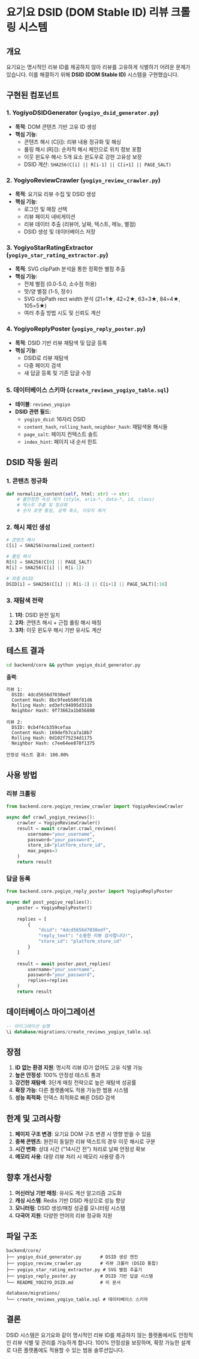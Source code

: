 # 요기요 DSID (DOM Stable ID) 리뷰 크롤링 시스템

## 개요

요기요는 명시적인 리뷰 ID를 제공하지 않아 리뷰를 고유하게 식별하기 어려운 문제가 있습니다. 이를 해결하기 위해 **DSID (DOM Stable ID)** 시스템을 구현했습니다.

## 구현된 컴포넌트

### 1. YogiyoDSIDGenerator (`yogiyo_dsid_generator.py`)
- **목적**: DOM 콘텐츠 기반 고유 ID 생성
- **핵심 기능**:
  - 콘텐츠 해시 (C[i]): 리뷰 내용 정규화 및 해싱
  - 롤링 해시 (R[i]): 순차적 해시 체인으로 위치 정보 포함
  - 이웃 윈도우 해시: 5개 요소 윈도우로 강한 고유성 보장
  - DSID 계산: `SHA256(C[i] || R[i-1] || C[i+1] || PAGE_SALT)`

### 2. YogiyoReviewCrawler (`yogiyo_review_crawler.py`)
- **목적**: 요기요 리뷰 수집 및 DSID 생성
- **핵심 기능**:
  - 로그인 및 매장 선택
  - 리뷰 페이지 네비게이션
  - 리뷰 데이터 추출 (리뷰어, 날짜, 텍스트, 메뉴, 별점)
  - DSID 생성 및 데이터베이스 저장

### 3. YogiyoStarRatingExtractor (`yogiyo_star_rating_extractor.py`)
- **목적**: SVG clipPath 분석을 통한 정확한 별점 추출
- **핵심 기능**:
  - 전체 별점 (0.0-5.0, 소수점 허용)
  - 맛/양 별점 (1-5, 정수)
  - SVG clipPath rect width 분석 (21=1★, 42=2★, 63=3★, 84=4★, 105=5★)
  - 여러 추출 방법 시도 및 신뢰도 계산

### 4. YogiyoReplyPoster (`yogiyo_reply_poster.py`)
- **목적**: DSID 기반 리뷰 재탐색 및 답글 등록
- **핵심 기능**:
  - DSID로 리뷰 재탐색
  - 다중 페이지 검색
  - 새 답글 등록 및 기존 답글 수정

### 5. 데이터베이스 스키마 (`create_reviews_yogiyo_table.sql`)
- **테이블**: `reviews_yogiyo`
- **DSID 관련 필드**:
  - `yogiyo_dsid`: 16자리 DSID
  - `content_hash`, `rolling_hash`, `neighbor_hash`: 재탐색용 해시들
  - `page_salt`: 페이지 컨텍스트 솔트
  - `index_hint`: 페이지 내 순서 힌트

## DSID 작동 원리

### 1. 콘텐츠 정규화
```python
def normalize_content(self, html: str) -> str:
    # 불안정한 속성 제거 (style, aria-*, data-*, id, class)
    # 텍스트 추출 및 정규화
    # 숫자 포맷 통일, 공백 축소, 이모지 제거
```

### 2. 해시 체인 생성
```python
# 콘텐츠 해시
C[i] = SHA256(normalized_content)

# 롤링 해시
R[0] = SHA256(C[0] || PAGE_SALT)
R[i] = SHA256(C[i] || R[i-1])

# 최종 DSID
DSID[i] = SHA256(C[i] || R[i-1] || C[i+1] || PAGE_SALT)[:16]
```

### 3. 재탐색 전략
1. **1차**: DSID 완전 일치
2. **2차**: 콘텐츠 해시 + 근접 롤링 해시 매칭
3. **3차**: 이웃 윈도우 해시 기반 유사도 계산

## 테스트 결과

```bash
cd backend/core && python yogiyo_dsid_generator.py
```

**출력**:
```
리뷰 1:
  DSID: 4dcd5656d7030edf
  Content Hash: 8bc9feeb586f81d6
  Rolling Hash: ed3efc94995d331b
  Neighbor Hash: 9f73662a1b856808

리뷰 2:
  DSID: 0cb4f4cb359cefaa
  Content Hash: 169defb7ca7a18b7
  Rolling Hash: 0d102f75234d1175
  Neighbor Hash: c7ee64ee878f1375

안정성 테스트 결과: 100.00%
```

## 사용 방법

### 리뷰 크롤링
```python
from backend.core.yogiyo_review_crawler import YogiyoReviewCrawler

async def crawl_yogiyo_reviews():
    crawler = YogiyoReviewCrawler()
    result = await crawler.crawl_reviews(
        username="your_username",
        password="your_password",
        store_id="platform_store_id",
        max_pages=3
    )
    return result
```

### 답글 등록
```python
from backend.core.yogiyo_reply_poster import YogiyoReplyPoster

async def post_yogiyo_replies():
    poster = YogiyoReplyPoster()
    
    replies = [
        {
            "dsid": "4dcd5656d7030edf",
            "reply_text": "소중한 리뷰 감사합니다!",
            "store_id": "platform_store_id"
        }
    ]
    
    result = await poster.post_replies(
        username="your_username",
        password="your_password",
        replies=replies
    )
    return result
```

## 데이터베이스 마이그레이션

```sql
-- 마이그레이션 실행
\i database/migrations/create_reviews_yogiyo_table.sql
```

## 장점

1. **ID 없는 환경 지원**: 명시적 리뷰 ID가 없어도 고유 식별 가능
2. **높은 안정성**: 100% 안정성 테스트 통과
3. **강건한 재탐색**: 3단계 매칭 전략으로 높은 재탐색 성공률
4. **확장 가능**: 다른 플랫폼에도 적용 가능한 범용 시스템
5. **성능 최적화**: 인덱스 최적화로 빠른 DSID 검색

## 한계 및 고려사항

1. **페이지 구조 변경**: 요기요 DOM 구조 변경 시 영향 받을 수 있음
2. **중복 콘텐츠**: 완전히 동일한 리뷰 텍스트의 경우 이웃 해시로 구분
3. **시간 변화**: 상대 시간 ("14시간 전") 처리로 날짜 안정성 확보
4. **메모리 사용**: 대량 리뷰 처리 시 메모리 사용량 증가

## 향후 개선사항

1. **머신러닝 기반 매칭**: 유사도 계산 알고리즘 고도화
2. **캐싱 시스템**: Redis 기반 DSID 캐싱으로 성능 향상
3. **모니터링**: DSID 생성/매칭 성공률 모니터링 시스템
4. **다국어 지원**: 다양한 언어의 리뷰 정규화 지원

## 파일 구조

```
backend/core/
├── yogiyo_dsid_generator.py       # DSID 생성 엔진
├── yogiyo_review_crawler.py       # 리뷰 크롤러 (DSID 통합)
├── yogiyo_star_rating_extractor.py # SVG 별점 추출기
├── yogiyo_reply_poster.py         # DSID 기반 답글 시스템
└── README_YOGIYO_DSID.md          # 이 문서

database/migrations/
└── create_reviews_yogiyo_table.sql # 데이터베이스 스키마
```

## 결론

DSID 시스템은 요기요와 같이 명시적인 리뷰 ID를 제공하지 않는 플랫폼에서도 안정적인 리뷰 식별 및 관리를 가능하게 합니다. 100% 안정성을 보장하며, 확장 가능한 설계로 다른 플랫폼에도 적용할 수 있는 범용 솔루션입니다.